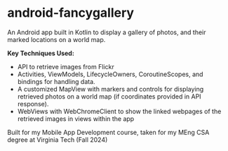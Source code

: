 # android-fancygallery
An Android app built in Kotlin to display a gallery of photos, and their marked locations on a world map. 

**Key Techniques Used:**
- API to retrieve images from Flickr
- Activities, ViewModels, LifecycleOwners, CoroutineScopes, and bindings for handling data.
- A customized MapView with markers and controls for displaying retrieved photos on a world map (if coordinates provided in API response). 
- WebViews with WebChromeClient to show the linked webpages of the retrieved images in views within the app

Built for my Mobile App Development course, taken for my MEng CSA degree at Virginia Tech (Fall 2024)
